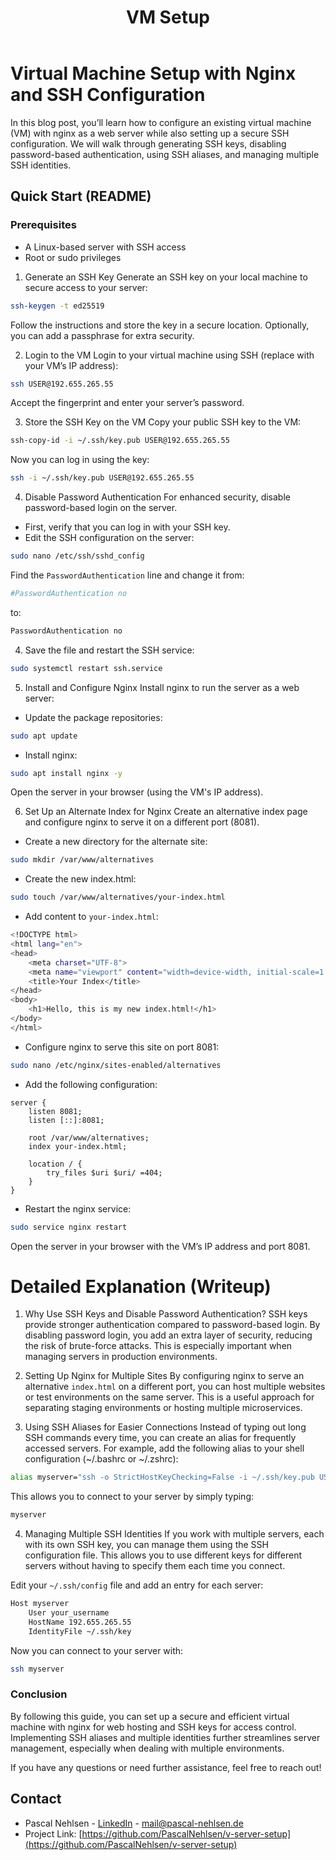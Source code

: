 ﻿---
id: vm-setup
title: VM Setup
sidebar_label: VM Setup
sidebar_position: 5
---

# Virtual Machine Setup with Nginx and SSH Configuration

In this blog post, you’ll learn how to configure an existing virtual machine (VM) with nginx as a web server while also setting up a secure SSH configuration. We will walk through generating SSH keys, disabling password-based authentication, using SSH aliases, and managing multiple SSH identities.

## Quick Start (README)

### Prerequisites

- A Linux-based server with SSH access
- Root or sudo privileges

1. Generate an SSH Key
   Generate an SSH key on your local machine to secure access to your server:

```bash
ssh-keygen -t ed25519
```

Follow the instructions and store the key in a secure location. Optionally, you can add a passphrase for extra security.

2. Login to the VM
   Login to your virtual machine using SSH (replace with your VM’s IP address):

```bash
ssh USER@192.655.265.55
```

Accept the fingerprint and enter your server’s password.

3. Store the SSH Key on the VM
   Copy your public SSH key to the VM:

```bash
ssh-copy-id -i ~/.ssh/key.pub USER@192.655.265.55
```

Now you can log in using the key:

```bash
ssh -i ~/.ssh/key.pub USER@192.655.265.55
```

4. Disable Password Authentication
   For enhanced security, disable password-based login on the server.

- First, verify that you can log in with your SSH key.
- Edit the SSH configuration on the server:

```bash
sudo nano /etc/ssh/sshd_config
```

Find the `PasswordAuthentication` line and change it from:

```bash
#PasswordAuthentication no
```

to:

```bash
PasswordAuthentication no
```

4. Save the file and restart the SSH service:

```bash
sudo systemctl restart ssh.service
```

5. Install and Configure Nginx
   Install nginx to run the server as a web server:

- Update the package repositories:

```bash
sudo apt update
```

- Install nginx:

```bash
sudo apt install nginx -y
```

Open the server in your browser (using the VM's IP address).

6. Set Up an Alternate Index for Nginx
   Create an alternative index page and configure nginx to serve it on a different port (8081).

- Create a new directory for the alternate site:

```bash
sudo mkdir /var/www/alternatives
```

- Create the new index.html:

```bash
sudo touch /var/www/alternatives/your-index.html
```

- Add content to `your-index.html`:

```bash
<!DOCTYPE html>
<html lang="en">
<head>
    <meta charset="UTF-8">
    <meta name="viewport" content="width=device-width, initial-scale=1.0">
    <title>Your Index</title>
</head>
<body>
    <h1>Hello, this is my new index.html!</h1>
</body>
</html>
```

- Configure nginx to serve this site on port 8081:

```bash
sudo nano /etc/nginx/sites-enabled/alternatives
```

- Add the following configuration:

```nginx
server {
    listen 8081;
    listen [::]:8081;

    root /var/www/alternatives;
    index your-index.html;

    location / {
        try_files $uri $uri/ =404;
    }
}
```

- Restart the nginx service:

```bash
sudo service nginx restart
```

Open the server in your browser with the VM’s IP address and port 8081.

# Detailed Explanation (Writeup)

1. Why Use SSH Keys and Disable Password Authentication?
   SSH keys provide stronger authentication compared to password-based login. By disabling password login, you add an extra layer of security, reducing the risk of brute-force attacks. This is especially important when managing servers in production environments.

2. Setting Up Nginx for Multiple Sites
   By configuring nginx to serve an alternative `index.html` on a different port, you can host multiple websites or test environments on the same server. This is a useful approach for separating staging environments or hosting multiple microservices.

3. Using SSH Aliases for Easier Connections
   Instead of typing out long SSH commands every time, you can create an alias for frequently accessed servers. For example, add the following alias to your shell configuration (~/.bashrc or ~/.zshrc):

```bash
alias myserver="ssh -o StrictHostKeyChecking=False -i ~/.ssh/key.pub USER@192.655.265.55"
```

This allows you to connect to your server by simply typing:

```bash
myserver
```

4. Managing Multiple SSH Identities
   If you work with multiple servers, each with its own SSH key, you can manage them using the SSH configuration file. This allows you to use different keys for different servers without having to specify them each time you connect.

Edit your `~/.ssh/config` file and add an entry for each server:

```bash
Host myserver
    User your_username
    HostName 192.655.265.55
    IdentityFile ~/.ssh/key
```

Now you can connect to your server with:

```bash
ssh myserver
```

### Conclusion

By following this guide, you can set up a secure and efficient virtual machine with nginx for web hosting and SSH keys for access control. Implementing SSH aliases and multiple identities further streamlines server management, especially when dealing with multiple environments.

If you have any questions or need further assistance, feel free to reach out!

## Contact

- Pascal Nehlsen - [LinkedIn](https://www.linkedin.com/in/pascal-nehlsen) - [mail@pascal-nehlsen.de](mailto:mail@pascal-nehlsen.de)
- Project Link: [https://github.com/PascalNehlsen/v-server-setup](https://github.com/PascalNehlsen/v-server-setup)
